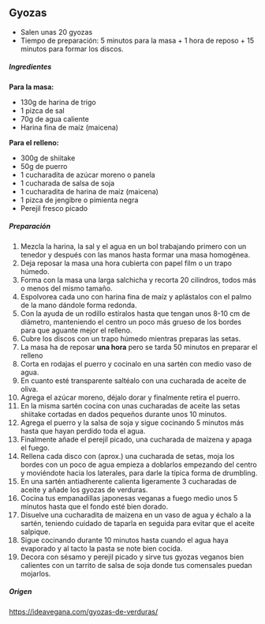 ## Gyozas

* Salen unas 20 gyozas
* Tiempo de preparación: 5 minutos para la masa + 1 hora de reposo + 15 minutos para formar los discos.

##### Ingredientes

**Para la masa:**

* 130g de harina de trigo
* 1 pizca de sal
* 70g de agua caliente
* Harina fina de maíz (maicena)

**Para el relleno:**

* 300g de shiitake
* 50g de puerro
* 1 cucharadita de azúcar moreno o panela
* 1 cucharada de salsa de soja
* 1 cucharadita de harina de maíz (maicena)
* 1 pizca de jengibre o pimienta negra
* Perejil fresco picado

##### Preparación

1. Mezcla la harina, la sal y el agua en un bol trabajando primero con un tenedor y después con las manos hasta formar una masa homogénea.
2. Deja reposar la masa una hora cubierta con papel film o un trapo húmedo.
3. Forma con la masa una larga salchicha y recorta 20 cilindros, todos más o menos del mismo tamaño.
4. Espolvorea cada uno con harina fina de maíz y aplástalos con el palmo de la mano dándole forma redonda.
5. Con la ayuda de un rodillo estíralos hasta que tengan unos 8-10 cm de diámetro, manteniendo el centro un poco más grueso de los bordes para que aguante mejor el relleno.
6. Cubre los discos con un trapo húmedo mientras preparas las setas.
7. La masa ha de reposar **una hora** pero se tarda 50 minutos en preparar el relleno
8. Corta en rodajas el puerro y cocinalo en una sartén con medio vaso de agua.
9. En cuanto esté transparente saltéalo con una cucharada de aceite de oliva.
10. Agrega el azúcar moreno, déjalo dorar y finalmente retira el puerro.
11. En la misma sartén cocina con unas cucharadas de aceite las setas shiitake cortadas en dados pequeños durante unos 10 minutos.
12. Agrega el puerro y la salsa de soja y sigue cocinando 5 minutos más hasta que hayan perdido toda el agua.
13. Finalmente añade el perejil picado, una cucharada de maizena y apaga el fuego.
14. Rellena cada disco con (aprox.) una cucharada de setas, moja los bordes con un poco de agua empieza a doblarlos empezando del centro y moviéndote hacia los laterales, para darle la típica forma de drumbling.
15. En una sartén antiadherente calienta ligeramente 3 cucharadas de aceite y añade los gyozas de verduras.
16. Cocina tus empanadillas japonesas veganas a fuego medio unos 5 minutos hasta que el fondo esté bien dorado.
17. Disuelve una cucharadita de maizena en un vaso de agua y échalo a la sartén, teniendo cuidado de taparla en seguida para evitar que el aceite salpique.
18. Sigue cocinando durante 10 minutos hasta cuando el agua haya evaporado y al tacto la pasta se note bien cocida.
19. Decora con sésamo y perejil picado y sirve tus gyozas veganos bien calientes con un tarrito de salsa de soja donde tus comensales puedan mojarlos.

##### Origen
https://ideavegana.com/gyozas-de-verduras/
